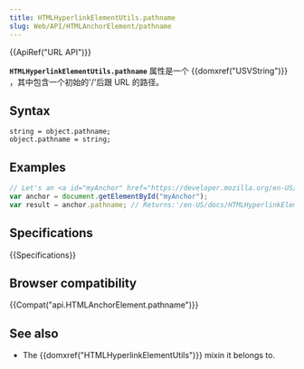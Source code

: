 ```yaml
---
title: HTMLHyperlinkElementUtils.pathname
slug: Web/API/HTMLAnchorElement/pathname
---
```


{{ApiRef("URL API")}}

**`HTMLHyperlinkElementUtils.pathname`** 属性是一个 {{domxref("USVString")}} ，其中包含一个初始的'/'后跟 URL 的路径。

## Syntax

```plain
string = object.pathname;
object.pathname = string;
```

## Examples

```js
// Let's an <a id="myAnchor" href="https://developer.mozilla.org/en-US/docs/HTMLHyperlinkElementUtils.pathname"> element be in the document
var anchor = document.getElementById("myAnchor");
var result = anchor.pathname; // Returns:'/en-US/docs/HTMLHyperlinkElementUtils.pathname'
```

## Specifications

{{Specifications}}

## Browser compatibility

{{Compat("api.HTMLAnchorElement.pathname")}}

## See also

- The {{domxref("HTMLHyperlinkElementUtils")}} mixin it belongs to.
